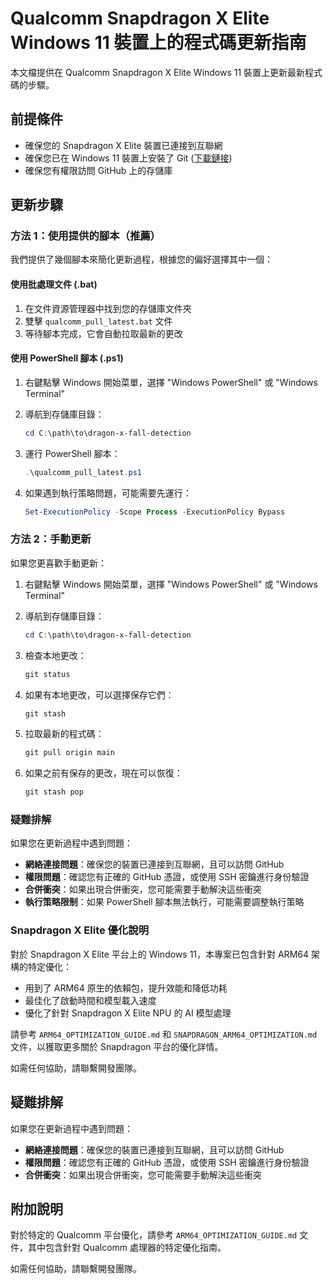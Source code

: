 # Qualcomm Snapdragon X Elite Windows 11 裝置上的程式碼更新指南

本文檔提供在 Qualcomm Snapdragon X Elite Windows 11 裝置上更新最新程式碼的步驟。

## 前提條件

- 確保您的 Snapdragon X Elite 裝置已連接到互聯網
- 確保您已在 Windows 11 裝置上安裝了 Git ([下載鏈接](https://git-scm.com/download/win))
- 確保您有權限訪問 GitHub 上的存儲庫

## 更新步驟

### 方法 1：使用提供的腳本（推薦）

我們提供了幾個腳本來簡化更新過程，根據您的偏好選擇其中一個：

#### 使用批處理文件 (.bat)

1. 在文件資源管理器中找到您的存儲庫文件夾
2. 雙擊 `qualcomm_pull_latest.bat` 文件
3. 等待腳本完成，它會自動拉取最新的更改

#### 使用 PowerShell 腳本 (.ps1)

1. 右鍵點擊 Windows 開始菜單，選擇 "Windows PowerShell" 或 "Windows Terminal"
2. 導航到存儲庫目錄：

   ```powershell
   cd C:\path\to\dragon-x-fall-detection
   ```

3. 運行 PowerShell 腳本：

   ```powershell
   .\qualcomm_pull_latest.ps1
   ```

4. 如果遇到執行策略問題，可能需要先運行：

   ```powershell
   Set-ExecutionPolicy -Scope Process -ExecutionPolicy Bypass
   ```

### 方法 2：手動更新

如果您更喜歡手動更新：

1. 右鍵點擊 Windows 開始菜單，選擇 "Windows PowerShell" 或 "Windows Terminal"
2. 導航到存儲庫目錄：

   ```powershell
   cd C:\path\to\dragon-x-fall-detection
   ```

3. 檢查本地更改：

   ```powershell
   git status
   ```

4. 如果有本地更改，可以選擇保存它們：

   ```powershell
   git stash
   ```

5. 拉取最新的程式碼：

   ```powershell
   git pull origin main
   ```

6. 如果之前有保存的更改，現在可以恢復：

   ```powershell
   git stash pop
   ```

### 疑難排解

如果您在更新過程中遇到問題：

- **網絡連接問題**：確保您的裝置已連接到互聯網，且可以訪問 GitHub
- **權限問題**：確認您有正確的 GitHub 憑證，或使用 SSH 密鑰進行身份驗證
- **合併衝突**：如果出現合併衝突，您可能需要手動解決這些衝突
- **執行策略限制**：如果 PowerShell 腳本無法執行，可能需要調整執行策略

### Snapdragon X Elite 優化說明

對於 Snapdragon X Elite 平台上的 Windows 11，本專案已包含針對 ARM64 架構的特定優化：

- 用到了 ARM64 原生的依賴包，提升效能和降低功耗
- 最佳化了啟動時間和模型載入速度
- 優化了針對 Snapdragon X Elite NPU 的 AI 模型處理

請參考 `ARM64_OPTIMIZATION_GUIDE.md` 和 `SNAPDRAGON_ARM64_OPTIMIZATION.md` 文件，以獲取更多關於 Snapdragon 平台的優化詳情。

如需任何協助，請聯繫開發團隊。

## 疑難排解

如果您在更新過程中遇到問題：

- **網絡連接問題**：確保您的裝置已連接到互聯網，且可以訪問 GitHub
- **權限問題**：確認您有正確的 GitHub 憑證，或使用 SSH 密鑰進行身份驗證
- **合併衝突**：如果出現合併衝突，您可能需要手動解決這些衝突

## 附加說明

對於特定的 Qualcomm 平台優化，請參考 `ARM64_OPTIMIZATION_GUIDE.md` 文件，其中包含針對 Qualcomm 處理器的特定優化指南。

如需任何協助，請聯繫開發團隊。

